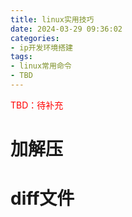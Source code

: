 ```yaml
---
title: linux实用技巧
date: 2024-03-29 09:36:02
categories:
- ip开发环境搭建
tags:
- linux常用命令
- TBD
---
```


<font color=red>TBD：待补充</font>

# 加解压



# diff文件




